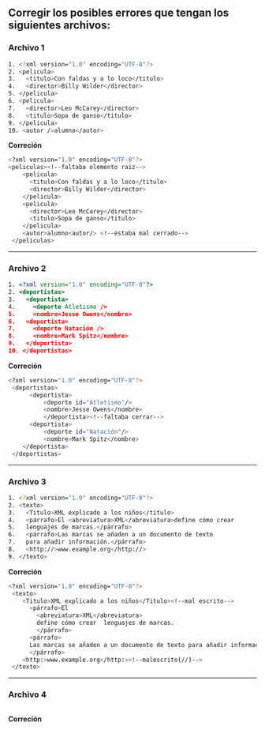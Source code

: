 ## Corregir los posibles errores que tengan los siguientes archivos: 

### Archivo 1

```bash
1. <?xml version="1.0" encoding="UTF-8"?> 
2. <pelicula> 
3.   <titulo>Con faldas y a lo loco</titulo> 
4.   <director>Billy Wilder</director> 
5. </pelicula> 
6. <pelicula> 
7.   <director>Leo McCarey</director> 
8.   <titulo>Sopa de ganso</titulo> 
9. </pelicula> 
10. <autor />alumno</autor> 
```

**Correción**

```bash
<?xml version="1.0" encoding="UTF-8"?>
<peliculas><!--faltaba elemento raiz-->
    <pelicula>
      <titulo>Con faldas y a lo loco</titulo>
      <director>Billy Wilder</director>
    </pelicula>
    <pelicula>
      <director>Leo McCarey</director>
      <titulo>Sopa de ganso</titulo>
    </pelicula>
    <autor>alumno<autor/> <!--estaba mal cerrado-->
 </peliculas>
```

---

### Archivo 2

```xml
1. <?xml version="1.0" encoding="UTF-8"?> 
2. <deportistas> 
3.   <deportista> 
4.     <deporte Atletismo /> 
5.     <nombre>Jesse Owens</nombre> 
6.   <deportista> 
7.     <deporte Natación /> 
8.     <nombre>Mark Spitz</nombre> 
9.   </deportista> 
10. </deportistas>
```

**Correción**

```bash
<?xml version="1.0" encoding="UTF-8"?>
 <deportistas>
      <deportista>
          <deporte id="Atletismo"/>
          <nombre>Jesse Owens</nombre>
          </deportista><!--faltaba cerrar-->
      <deportista>
          <deporte id="Natación"/>
          <nombre>Mark Spitz</nombre>
    </deportista>
 </deportistas>
```

---

### Archivo 3

```bash
1. <?xml version="1.0" encoding="UTF-8"?> 
2. <texto> 
3.   <Titulo>XML explicado a los niños</titulo> 
4.   <párrafo>El <abreviatura>XML</abreviatura>define cómo crear  
5.   lenguajes de marcas.</párrafo> 
6.   <párrafo>Las marcas se añaden a un documento de texto  
7.   para añadir información.</párrafo> 
8.   <http://>www.example.org</http://> 
9. </texto> 
```

**Correción**

```bash
<?xml version="1.0" encoding="UTF-8"?>
 <texto>
    <Titulo>XML explicado a los niños</Titulo><!--mal escrito-->
      <párrafo>El
        <abreviatura>XML</abreviatura>
        define cómo crear  lenguajes de marcas.
        </párrafo>
      <párrafo>
      Las marcas se añaden a un documento de texto para añadir información.
      </párrafo>
    <http:>www.example.org</http:><!--malescrito(//)-->
 </texto>
```

---

### Archivo 4

```xml

```

**Correción**

```xml

```















































































































